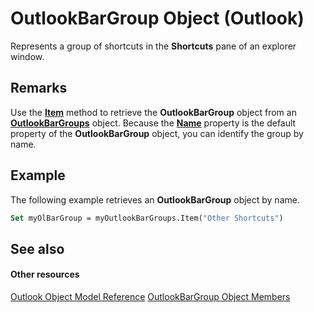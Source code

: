 
# OutlookBarGroup Object (Outlook)

Represents a group of shortcuts in the  **Shortcuts** pane of an explorer window.


## Remarks

Use the  **[Item](443bfb94-28c0-3977-8edd-e2630acd91be.md)** method to retrieve the **OutlookBarGroup** object from an **[OutlookBarGroups](bb5fef46-b15a-51c3-0adf-f94e9da6c921.md)** object. Because the **[Name](a8a0e66f-6433-72ee-fa92-b4e9a7f032d7.md)** property is the default property of the **OutlookBarGroup** object, you can identify the group by name.


## Example

The following example retrieves an  **OutlookBarGroup** object by name.


```vb
Set myOlBarGroup = myOutlookBarGroups.Item("Other Shortcuts")
```


## See also


#### Other resources


[Outlook Object Model Reference](http://msdn.microsoft.com/library/73221b13-d8d8-99b8-3394-b95dbbfd5ddc%28Office.15%29.aspx)
[OutlookBarGroup Object Members](34976b5d-fa6a-db4d-884b-4222613c1912.md)

